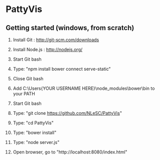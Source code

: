 PattyVis
========

Getting started (windows, from scratch)
---------------------------------------

1. Install Git : 	http://git-scm.com/downloads
2. Install Node.js : 	http://nodejs.org/

3. Start Git bash
4. Type: "npm install bower connect serve-static"
5. Close Git bash

6. Add C:\Users\{YOUR USERNAME HERE}\node_modules\bower\bin to your PATH

7. Start Git bash
8. Type: "git clone https://github.com/NLeSC/PattyVis"
9. Type: "cd PattyVis"
10. Type: "bower install"
11. Type: "node server.js"

12. Open browser, go to "http://localhost:8080/index.html"
